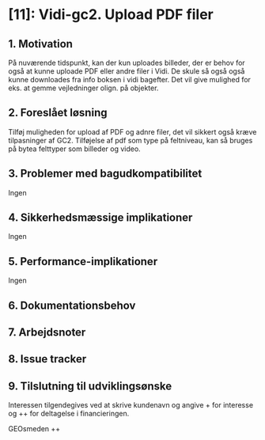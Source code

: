 # [11]: Vidi-gc2. Upload PDF filer

## 1. Motivation

På nuværende tidspunkt, kan der kun uploades billeder, der er behov for også at kunne uploade PDF eller andre filer i Vidi. De skule så også også kunne downloades fra info boksen i vidi bagefter. Det vil give mulighed for eks. at gemme vejledninger olign. på objekter.

## 2. Foreslået løsning  
Tilføj muligheden for upload af PDF og adnre filer, det vil sikkert også kræve tilpasninger af GC2. Tilføjelse af pdf som type på feltniveau, kan så bruges på bytea felttyper som billeder og video.

## 3. Problemer med bagudkompatibilitet
Ingen

## 4. Sikkerhedsmæssige implikationer
Ingen

## 5. Performance-implikationer
Ingen

## 6. Dokumentationsbehov

## 7. Arbejdsnoter

## 8. Issue tracker

## 9. Tilslutning til udviklingsønske
Interessen tilgendegives ved at skrive kundenavn og angive + for interesse og ++ for deltagelse i financieringen.

GEOsmeden ++


